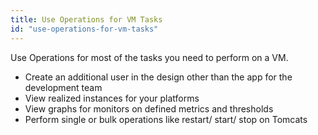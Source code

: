 ```yaml
---
title: Use Operations for VM Tasks
id: "use-operations-for-vm-tasks"
---
```


Use Operations for most of the tasks you need to perform on a VM.

* Create an additional user in the design other than the app for the development team
* View realized instances for your platforms
* View graphs for monitors on defined metrics and thresholds
* Perform single or bulk operations like restart/ start/ stop on Tomcats

